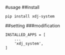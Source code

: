 #usage
##install
```
pip install xdj-system
```
##setting
###modification
```
INSTALLED_APPS = [
    ...
    'xdj_system',
]
```